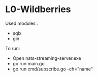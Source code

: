 # L0-Wildberries

Used modules : 
- sqlx
- gin

To run: 
- Open nats-streaming-server.exe
- go run main.go
- go run cmd/subscribe.go -ch="name"
